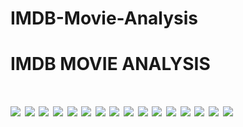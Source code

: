 # IMDB-Movie-Analysis
<h1> IMDB MOVIE ANALYSIS<h1>

<img src="https://github.com/Striker2569/IMDB-Movie-Analysis/blob/main/imdb/IMDB%20ANALYSIS_page-0001.jpg">
<img src="https://github.com/Striker2569/IMDB-Movie-Analysis/blob/main/imdb/IMDB%20ANALYSIS_page-0002.jpg">
<img src="https://github.com/Striker2569/IMDB-Movie-Analysis/blob/main/imdb/IMDB%20ANALYSIS_page-0003.jpg">
<img src="https://github.com/Striker2569/IMDB-Movie-Analysis/blob/main/imdb/IMDB%20ANALYSIS_page-0004.jpg">
<img src="https://github.com/Striker2569/IMDB-Movie-Analysis/blob/main/imdb/IMDB%20ANALYSIS_page-0005.jpg">
<img src="https://github.com/Striker2569/IMDB-Movie-Analysis/blob/main/imdb/IMDB%20ANALYSIS_page-0006.jpg">
<img src="https://github.com/Striker2569/IMDB-Movie-Analysis/blob/main/imdb/IMDB%20ANALYSIS_page-0007.jpg">
<img src="https://github.com/Striker2569/IMDB-Movie-Analysis/blob/main/imdb/IMDB%20ANALYSIS_page-0008.jpg">
<img src="https://github.com/Striker2569/IMDB-Movie-Analysis/blob/main/imdb/IMDB%20ANALYSIS_page-0009.jpg">
<img src="https://github.com/Striker2569/IMDB-Movie-Analysis/blob/main/imdb/IMDB%20ANALYSIS_page-0010.jpg">
<img src="https://github.com/Striker2569/IMDB-Movie-Analysis/blob/main/imdb/IMDB%20ANALYSIS_page-0011.jpg">
<img src="https://github.com/Striker2569/IMDB-Movie-Analysis/blob/main/imdb/IMDB%20ANALYSIS_page-0012.jpg">
<img src="https://github.com/Striker2569/IMDB-Movie-Analysis/blob/main/imdb/IMDB%20ANALYSIS_page-0013.jpg">
<img src="https://github.com/Striker2569/IMDB-Movie-Analysis/blob/main/imdb/IMDB%20ANALYSIS_page-0014.jpg">
<img src="https://github.com/Striker2569/IMDB-Movie-Analysis/blob/main/imdb/IMDB%20ANALYSIS_page-0015.jpg">
<img src="https://github.com/Striker2569/IMDB-Movie-Analysis/blob/main/imdb/IMDB%20ANALYSIS_page-0016.jpg">
